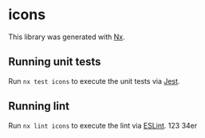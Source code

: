 # icons

This library was generated with [Nx](https://nx.dev).

## Running unit tests

Run `nx test icons` to execute the unit tests via [Jest](https://jestjs.io).

## Running lint

Run `nx lint icons` to execute the lint via [ESLint](https://eslint.org/).
123
 34er
